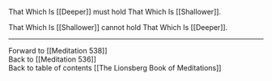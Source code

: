 That Which Is [[Deeper]] must hold That Which Is [[Shallower]]. 

That Which Is [[Shallower]] cannot hold That Which Is [[Deeper]]. 

___

Forward to [[Meditation 538]]  
Back to [[Meditation 536]]  
Back to table of contents [[The Lionsberg Book of Meditations]]  